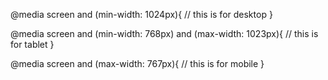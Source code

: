 @media screen and (min-width: 1024px){
// this is for desktop
}

@media screen and (min-width: 768px) and (max-width: 1023px){
// this is for tablet
}

@media screen and (max-width: 767px){
// this is for mobile
}
